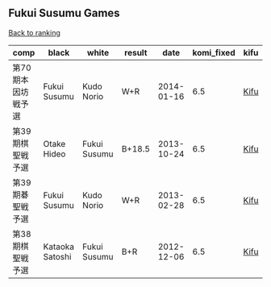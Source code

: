 ## Fukui Susumu Games

[Back to ranking](../../index.md)




| **comp** | **black** | **white** | **result** | **date** | **komi_fixed** | **kifu** | 
| --- | --- | --- | --- | --- | --- | --- |
| 第70期本因坊戦予選 | Fukui Susumu | Kudo Norio | W+R | 2014-01-16 | 6.5 | [Kifu](https://kifudepot.net/kifucontents.php?id=AWQThkzpzqjLpCQa%2FIP50Q%3D%3D) | 
| 第39期棋聖戦予選 | Otake Hideo | Fukui Susumu | B+18.5 | 2013-10-24 | 6.5 | [Kifu](https://kifudepot.net/kifucontents.php?id=0Mh0%2BsTEBxxMMCZyZif3DQ%3D%3D) | 
| 第39期碁聖戦予選 | Fukui Susumu | Kudo Norio | W+R | 2013-02-28 | 6.5 | [Kifu](https://kifudepot.net/kifucontents.php?id=6F69u%2BBEm3mUOqtHVJfg%2BA%3D%3D) | 
| 第38期棋聖戦予選 | Kataoka Satoshi | Fukui Susumu | B+R | 2012-12-06 | 6.5 | [Kifu](https://kifudepot.net/kifucontents.php?id=A1kXecZmdIPmvjM0rrueWg%3D%3D) |




